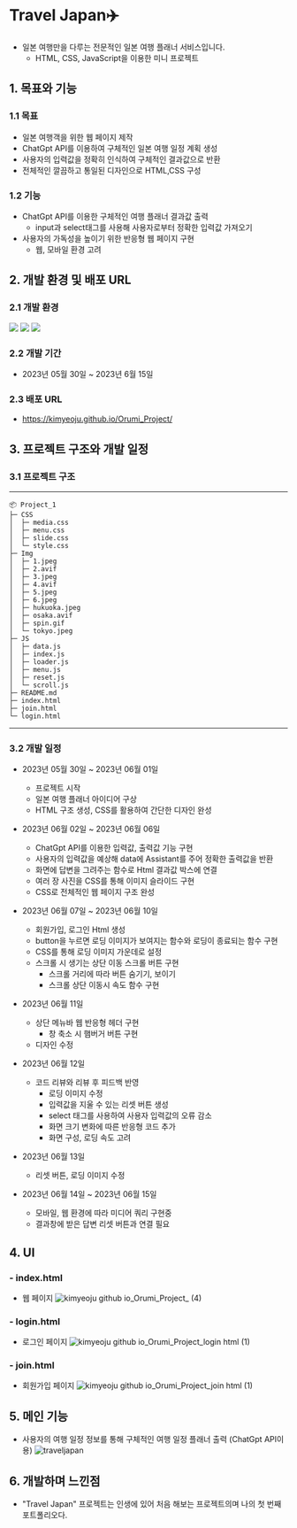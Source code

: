 # Travel Japan✈️
- 일본 여행만을 다루는 전문적인 일본 여행 플래너 서비스입니다.
  * HTML, CSS, JavaScript을 이용한 미니 프로젝트

## 1. 목표와 기능
### 1.1 목표
- 일본 여행객을 위한 웹 페이지 제작
- ChatGpt API를 이용하여 구체적인 일본 여행 일정 계획 생성
- 사용자의 입력값을 정확히 인식하여 구체적인 결과값으로 반환
- 전체적인 깔끔하고 통일된 디자인으로 HTML,CSS 구성

### 1.2 기능
- ChatGpt API를 이용한 구체적인 여행 플래너 결과값 출력
  * input과 select태그를 사용해 사용자로부터 정확한 입력값 가져오기
- 사용자의 가독성을 높이기 위한 반응형 웹 페이지 구현
  * 웹, 모바일 환경 고려

## 2. 개발 환경 및 배포 URL
### 2.1 개발 환경

 <img src="https://img.shields.io/badge/html5-E34F26?style=for-the-badge&logo=html5&logoColor=white"> <img src="https://img.shields.io/badge/css-1572B6?style=for-the-badge&logo=css3&logoColor=white"> <img src="https://img.shields.io/badge/javascript-F7DF1E?style=for-the-badge&logo=javascript&logoColor=black">

### 2.2 개발 기간
- 2023년 05월 30일 ~ 2023년 6월 15일

### 2.3 배포 URL
- https://kimyeoju.github.io/Orumi_Project/

## 3. 프로젝트 구조와 개발 일정
### 3.1 프로젝트 구조
---
```
📦 Project_1
├─ CSS
│  ├─ media.css
│  ├─ menu.css
│  ├─ slide.css
│  └─ style.css
├─ Img
│  ├─ 1.jpeg
│  ├─ 2.avif
│  ├─ 3.jpeg
│  ├─ 4.avif
│  ├─ 5.jpeg
│  ├─ 6.jpeg
│  ├─ hukuoka.jpeg
│  ├─ osaka.avif
│  ├─ spin.gif
│  └─ tokyo.jpeg
├─ JS
│  ├─ data.js
│  ├─ index.js
│  ├─ loader.js
│  ├─ menu.js
│  ├─ reset.js
│  └─ scroll.js
├─ README.md
├─ index.html
├─ join.html
└─ login.html
```

---
 
 ### 3.2 개발 일정
 - 2023년 05월 30일 ~ 2023년 06월 01일
   * 프로젝트 시작
   * 일본 여행 플래너 아이디어 구상
   * HTML 구조 생성, CSS를 활용하여 간단한 디자인 완성

 - 2023년 06월 02일 ~ 2023년 06월 06일
   * ChatGpt API를 이용한 입력값, 출력값 기능 구현
   * 사용자의 입력값을 예상해 data에 Assistant를 주어 정확한 출력값을 반환
   * 화면에 답변을 그려주는 함수로 Html 결과값 박스에 연결
   * 여러 장 사진을 CSS를 통해 이미지 슬라이드 구현
   * CSS로 전체적인 웹 페이지 구조 완성
 
 - 2023년 06월 07일 ~ 2023년 06월 10일
   * 회원가입, 로그인 Html 생성
   * button을 누르면 로딩 이미지가 보여지는 함수와 로딩이 종료되는 함수 구현
   * CSS를 통해 로딩 이미지 가운데로 설정
   * 스크롤 시 생기는 상단 이동 스크롤 버튼 구현
     * 스크롤 거리에 따라 버튼 숨기기, 보이기
     * 스크롤 상단 이동시 속도 함수 구현

- 2023년 06월 11일
  * 상단 메뉴바 웹 반응형 헤더 구현
    * 창 축소 시 햄버거 버튼 구현
  * 디자인 수정

- 2023년 06월 12일
  * 코드 리뷰와 리뷰 후 피드백 반영
    * 로딩 이미지 수정
    * 입력값을 지울 수 있는 리셋 버튼 생성
    * select 태그를 사용하여 사용자 입력값의 오류 감소
    * 화면 크기 변화에 따른 반응형 코드 추가
    * 화면 구성, 로딩 속도 고려
  
- 2023년 06월 13일
  * 리셋 버튼, 로딩 이미지 수정
 
- 2023년 06월 14일 ~ 2023년 06월 15일
  * 모바일, 웹 환경에 따라 미디어 쿼리 구현중
  * 결과창에 받은 답변 리셋 버튼과 연결 필요

## 4. UI

 ### - **index.html**
 * 웹 페이지
![kimyeoju github io_Orumi_Project_ (4)](https://github.com/kimyeoju/Orumi_Project/assets/131739526/a48da348-2e6f-4602-8f00-12c396390451)



### - **login.html**
* 로그인 페이지
![kimyeoju github io_Orumi_Project_login html (1)](https://github.com/kimyeoju/Orumi_Project/assets/131739526/9032522e-50a9-4328-815d-bf8e262a88f0)


### - **join.html**
* 회원가입 페이지
![kimyeoju github io_Orumi_Project_join html (1)](https://github.com/kimyeoju/Orumi_Project/assets/131739526/865b5a4c-8db3-40b7-880e-98e4d5453484)

## 5. 메인 기능

- 사용자의 여행 일정 정보를 통해 구체적인 여행 일정 플래너 출력 (ChatGpt API이용)
![traveljapan](https://github.com/kimyeoju/Orumi_Project/assets/131739526/0da264b6-d66f-4a3e-956e-908f2e925fda)


## 6. 개발하며 느낀점

- "Travel Japan" 프로젝트는 인생에 있어 처음 해보는 프로젝트의며 나의 첫 번째 포트폴리오다.
